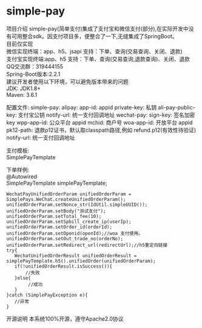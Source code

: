 # simple-pay
项目介绍
simple-pay(简单支付)集成了支付宝和微信支付(部分),在实际开发中没有可用整合sdk。因支付项目多，便整合了一下,无缝集成了SpringBoot。<br/>
目前仅实现 <br/>
    微信实现终端：app、h5、jsapi 支持：下单、查询(交易查询、关闭、退款)<br/>
    支付宝实现终端:app、h5 支持：下单、查询(交易查询,退款查询)、关闭、退款<br/>
QQ交流群：319444155<br/>
Spring-Boot版本:2.2.1<br/>
建议开发者使用以下环境，可以避免版本带来的问题<br/>
    JDK: JDK1.8+<br/>
    Maven: 3.6.1<br/>

配置文件:
simple-pay:
  alipay:
    app-id: appid
    private-key: 私钥
    ali-pay-public-key: 支付宝公钥
    notify-url: 统一支付回调地址
  wechat-pay:
    sign-key: 签名加密key
    wpp-app-id: 公众平台 appid
    mchid: 商户号
    woa-app-id: 开放平台 appid
    pk12-path: 退款p12证书，默认取classpath路径,例如 refund.p12(有效性待验证)
    notify-url: 统一支付回调地址

支付模板:<br/>
    SimplePayTemplate<br/>
    
下单样例:<br/>
    @Autowired<br/>
    SimplePayTemplate simplePayTemplate;
    
    WechatPayUnifiedOrderParam unifiedOrderParam = SimplePays.WeChat.createUnifiedOrderParam();
    unifiedOrderParam.setNonce_str(IdUtil.simpleUUID());
    unifiedOrderParam.setBody("测试支付");
    unifiedOrderParam.setTotal_fee(10);
    unifiedOrderParam.setSpbill_create_ip(userIp);
    unifiedOrderParam.setOrder_id(orderId);
    unifiedOrderParam.setOpenid(openId);//woa 支付使用。
    unifiedOrderParam.setOut_trade_no(orderNo);
    unifiedOrderParam.setRedirect_url(redirectUrl);//h5重定向链接
    try{
       WechatUnifiedOrderResult unifiedOrderResult = simplePayTemplate.h5().unifiedOrder(unifiedOrderParam);
       if(!unifiedOrderResult.isSuccess()){
           //失败
       }else{
            //成功
       }
    }catch (SimplePayException e){
       //异常
    }
    
开源说明
本系统100%开源，遵守Apache2.0协议
